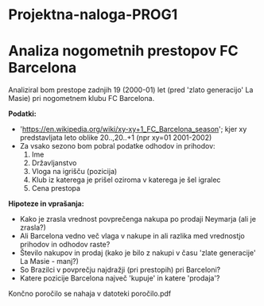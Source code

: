 # Projektna-naloga-PROG1

Analiza nogometnih prestopov FC Barcelona
==================================================================

Analiziral bom prestope zadnjih 19 (2000-01) let (pred 'zlato generacijo' La Masie) pri nogometnem klubu FC Barcelona.

**Podatki:**
* 'https://en.wikipedia.org/wiki/xy-xy+1_FC_Barcelona_season'; kjer xy predstavljata leto oblike 20..,20..+1 (npr xy=01 2001-2002)
* Za vsako sezono bom pobral podatke odhodov in prihodov:
  1. Ime
  2. Državljanstvo
  3. Vloga na igrišču (pozicija)
  4. Klub iz katerega je prišel oziroma v katerega je šel igralec
  5. Cena prestopa

**Hipoteze in vprašanja:**
* Kako je zrasla vrednost povprečenga nakupa po prodaji Neymarja (ali je zrasla?)
* Ali Barcelona vedno več vlaga v nakupe in ali razlika med vrednostjo prihodov in odhodov raste?
* Število nakupov in prodaj (kako je bilo z nakupi v času 'zlate generacije' La Masie - manj?)
* So Brazilci v povprečju najdražji (pri prestopih) pri Barceloni?
* Katere pozicije Barcelona največ 'kupuje' in katere 'prodaja'?

Končno poročilo se nahaja v datoteki poročilo.pdf
